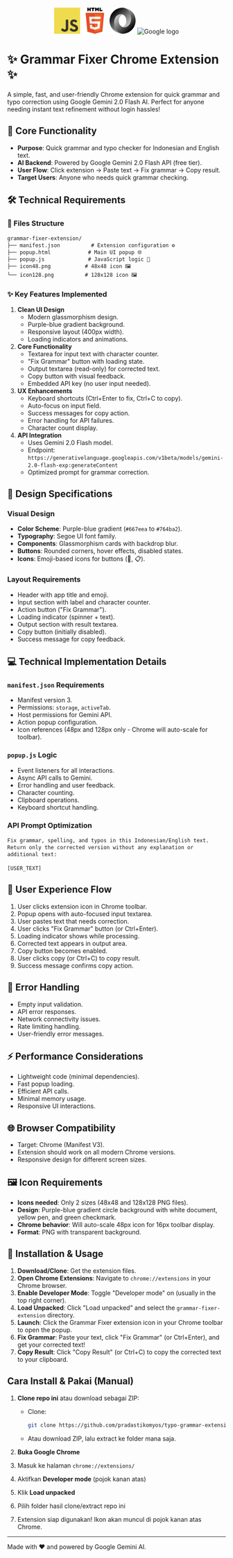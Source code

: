 <!-- Logo Project Stack -->
<p align="center">
  <img src="https://raw.githubusercontent.com/github/explore/main/topics/javascript/javascript.png" width="60" alt="JavaScript logo" />
  <img src="https://raw.githubusercontent.com/github/explore/main/topics/html/html.png" width="60" alt="HTML logo" />
  <img src="https://raw.githubusercontent.com/github/explore/main/topics/json/json.png" width="60" alt="JSON logo" />
  <img src="https://upload.wikimedia.org/wikipedia/commons/2/2f/Google_2015_logo.svg" width="90" alt="Google logo" />
</p>

# ✨ Grammar Fixer Chrome Extension ✨

A simple, fast, and user-friendly Chrome extension for quick grammar and typo correction using Google Gemini 2.0 Flash AI. Perfect for anyone needing instant text refinement without login hassles!

## 🚀 Core Functionality

-   **Purpose**: Quick grammar and typo checker for Indonesian and English text.
-   **AI Backend**: Powered by Google Gemini 2.0 Flash API (free tier).
-   **User Flow**: Click extension → Paste text → Fix grammar → Copy result.
-   **Target Users**: Anyone who needs quick grammar checking.

## 🛠️ Technical Requirements

### 📁 Files Structure
```
grammar-fixer-extension/
├── manifest.json          # Extension configuration ⚙️
├── popup.html            # Main UI popup 🌐
├── popup.js              # JavaScript logic 📜
├── icon48.png           # 48x48 icon 🖼️
└── icon128.png          # 128x128 icon 🖼️
```

### ✨ Key Features Implemented

1.  **Clean UI Design**
    *   Modern glassmorphism design.
    *   Purple-blue gradient background.
    *   Responsive layout (400px width).
    *   Loading indicators and animations.
2.  **Core Functionality**
    *   Textarea for input text with character counter.
    *   "Fix Grammar" button with loading state.
    *   Output textarea (read-only) for corrected text.
    *   Copy button with visual feedback.
    *   Embedded API key (no user input needed).
3.  **UX Enhancements**
    *   Keyboard shortcuts (Ctrl+Enter to fix, Ctrl+C to copy).
    *   Auto-focus on input field.
    *   Success messages for copy action.
    *   Error handling for API failures.
    *   Character count display.
4.  **API Integration**
    *   Uses Gemini 2.0 Flash model.
    *   Endpoint: `https://generativelanguage.googleapis.com/v1beta/models/gemini-2.0-flash-exp:generateContent`
    *   Optimized prompt for grammar correction.

## 🎨 Design Specifications

### Visual Design
-   **Color Scheme**: Purple-blue gradient (`#667eea` to `#764ba2`).
-   **Typography**: Segoe UI font family.
-   **Components**: Glassmorphism cards with backdrop blur.
-   **Buttons**: Rounded corners, hover effects, disabled states.
-   **Icons**: Emoji-based icons for buttons (🔧, 📋).

### Layout Requirements
-   Header with app title and emoji.
-   Input section with label and character counter.
-   Action button ("Fix Grammar").
-   Loading indicator (spinner + text).
-   Output section with result textarea.
-   Copy button (initially disabled).
-   Success message for copy feedback.

## 💻 Technical Implementation Details

### `manifest.json` Requirements
-   Manifest version 3.
-   Permissions: `storage`, `activeTab`.
-   Host permissions for Gemini API.
-   Action popup configuration.
-   Icon references (48px and 128px only - Chrome will auto-scale for toolbar).

### `popup.js` Logic
-   Event listeners for all interactions.
-   Async API calls to Gemini.
-   Error handling and user feedback.
-   Character counting.
-   Clipboard operations.
-   Keyboard shortcut handling.

### API Prompt Optimization
```
Fix grammar, spelling, and typos in this Indonesian/English text. Return only the corrected version without any explanation or additional text:

[USER_TEXT]
```

## 🚶 User Experience Flow

1.  User clicks extension icon in Chrome toolbar.
2.  Popup opens with auto-focused input textarea.
3.  User pastes text that needs correction.
4.  User clicks "Fix Grammar" button (or Ctrl+Enter).
5.  Loading indicator shows while processing.
6.  Corrected text appears in output area.
7.  Copy button becomes enabled.
8.  User clicks copy (or Ctrl+C) to copy result.
9.  Success message confirms copy action.

## 🚨 Error Handling

-   Empty input validation.
-   API error responses.
-   Network connectivity issues.
-   Rate limiting handling.
-   User-friendly error messages.

## ⚡ Performance Considerations

-   Lightweight code (minimal dependencies).
-   Fast popup loading.
-   Efficient API calls.
-   Minimal memory usage.
-   Responsive UI interactions.

## 🌐 Browser Compatibility

-   Target: Chrome (Manifest V3).
-   Extension should work on all modern Chrome versions.
-   Responsive design for different screen sizes.

## 🖼️ Icon Requirements

-   **Icons needed**: Only 2 sizes (48x48 and 128x128 PNG files).
-   **Design**: Purple-blue gradient circle background with white document, yellow pen, and green checkmark.
-   **Chrome behavior**: Will auto-scale 48px icon for 16px toolbar display.
-   **Format**: PNG with transparent background.

## 🚀 Installation & Usage

1.  **Download/Clone**: Get the extension files.
2.  **Open Chrome Extensions**: Navigate to `chrome://extensions` in your Chrome browser.
3.  **Enable Developer Mode**: Toggle "Developer mode" on (usually in the top right corner).
4.  **Load Unpacked**: Click "Load unpacked" and select the `grammar-fixer-extension` directory.
5.  **Launch**: Click the Grammar Fixer extension icon in your Chrome toolbar to open the popup.
6.  **Fix Grammar**: Paste your text, click "Fix Grammar" (or Ctrl+Enter), and get your corrected text!
7.  **Copy Result**: Click "Copy Result" (or Ctrl+C) to copy the corrected text to your clipboard.

## Cara Install & Pakai (Manual)

1. **Clone repo ini** atau download sebagai ZIP:
   - Clone:  
     ```bash
     git clone https://github.com/pradastikomyos/typo-grammar-extension.git
     ```
   - Atau download ZIP, lalu extract ke folder mana saja.

2. **Buka Google Chrome**

3. Masuk ke halaman `chrome://extensions/`

4. Aktifkan **Developer mode** (pojok kanan atas)

5. Klik **Load unpacked**

6. Pilih folder hasil clone/extract repo ini

7. Extension siap digunakan! Ikon akan muncul di pojok kanan atas Chrome.

---

Made with ❤️ and powered by Google Gemini AI.
